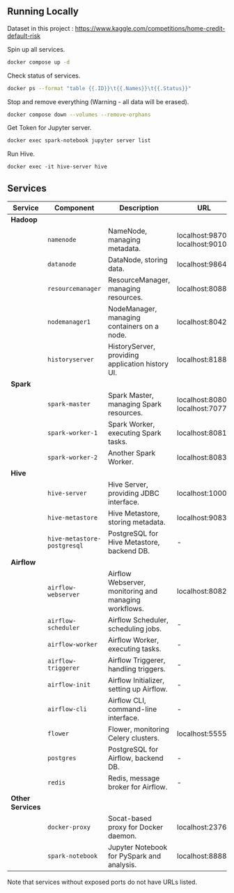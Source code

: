 ## Running Locally

Dataset in this project : https://www.kaggle.com/competitions/home-credit-default-risk

Spin up all services.
```bash
docker compose up -d
```

Check status of services.
```bash
docker ps --format "table {{.ID}}\t{{.Names}}\t{{.Status}}"
```

Stop and remove everything (Warning - all data will be erased).
```bash
docker compose down --volumes --remove-orphans
```

Get Token for Jupyter server.
```bash
docker exec spark-notebook jupyter server list
```

Run Hive.
```
docker exec -it hive-server hive
```

## Services

| Service | Component | Description | URL |
|---------|-----------|-------------|-----|
| **Hadoop** | | | |
| | `namenode` | NameNode, managing metadata. | localhost:9870, localhost:9010 |
| | `datanode` | DataNode, storing data. | localhost:9864 |
| | `resourcemanager` | ResourceManager, managing resources. | localhost:8088 |
| | `nodemanager1` | NodeManager, managing containers on a node. | localhost:8042 |
| | `historyserver` | HistoryServer, providing application history UI. | localhost:8188 |
| **Spark** | | | |
| | `spark-master` | Spark Master, managing Spark resources. | localhost:8080, localhost:7077 |
| | `spark-worker-1` | Spark Worker, executing Spark tasks. | localhost:8081 |
| | `spark-worker-2` | Another Spark Worker. | localhost:8083 |
| **Hive** | | | |
| | `hive-server` | Hive Server, providing JDBC interface. | localhost:10000 |
| | `hive-metastore` | Hive Metastore, storing metadata. | localhost:9083 |
| | `hive-metastore-postgresql` | PostgreSQL for Hive Metastore, backend DB. | - |
| **Airflow** | | | |
| | `airflow-webserver` | Airflow Webserver, monitoring and managing workflows. | localhost:8082 |
| | `airflow-scheduler` | Airflow Scheduler, scheduling jobs. | - |
| | `airflow-worker` | Airflow Worker, executing tasks. | - |
| | `airflow-triggerer` | Airflow Triggerer, handling triggers. | - |
| | `airflow-init` | Airflow Initializer, setting up Airflow. | - |
| | `airflow-cli` | Airflow CLI, command-line interface. | - |
| | `flower` | Flower, monitoring Celery clusters. | localhost:5555 |
| | `postgres` | PostgreSQL for Airflow, backend DB. | - |
| | `redis` | Redis, message broker for Airflow. | - |
| **Other Services** | | | |
| | `docker-proxy` | Socat-based proxy for Docker daemon. | localhost:2376 |
| | `spark-notebook` | Jupyter Notebook for PySpark and analysis. | localhost:8888 |

Note that services without exposed ports do not have URLs listed.


